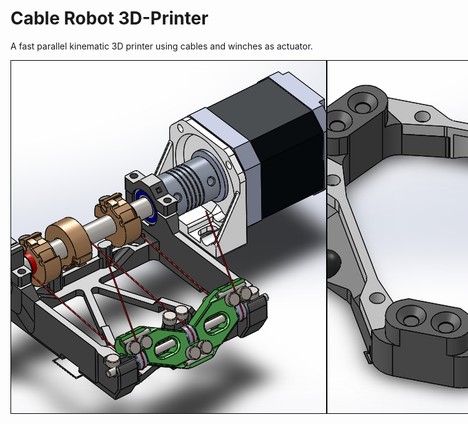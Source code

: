 # Cable Robot 3D-Printer
A fast parallel kinematic 3D printer using cables and winches as actuator.

<div style="display: flex;">
    <img src="/construction/actuator/actuator_overview.jpg" alt="Actuator" style="height: 564px; object-fit: cover; border: 1px solid black;">
    <img src="/construction/plattform/plattform_overview_top.jpg" alt="Platform" style="height: 564px; object-fit: cover; border: 1px solid black;">

</div>
